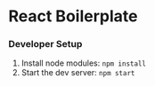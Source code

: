 # React Boilerplate

### Developer Setup

1. Install node modules: `npm install`
2. Start the dev server: `npm start`
